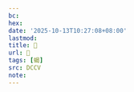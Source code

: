 ```yaml
---
bc:
hex:
date: '2025-10-13T10:27:08+08:00'
lastmod:
title: 􃓇
url: 􃓇
tags: [蝎]
src: DCCV
note:
---
```

